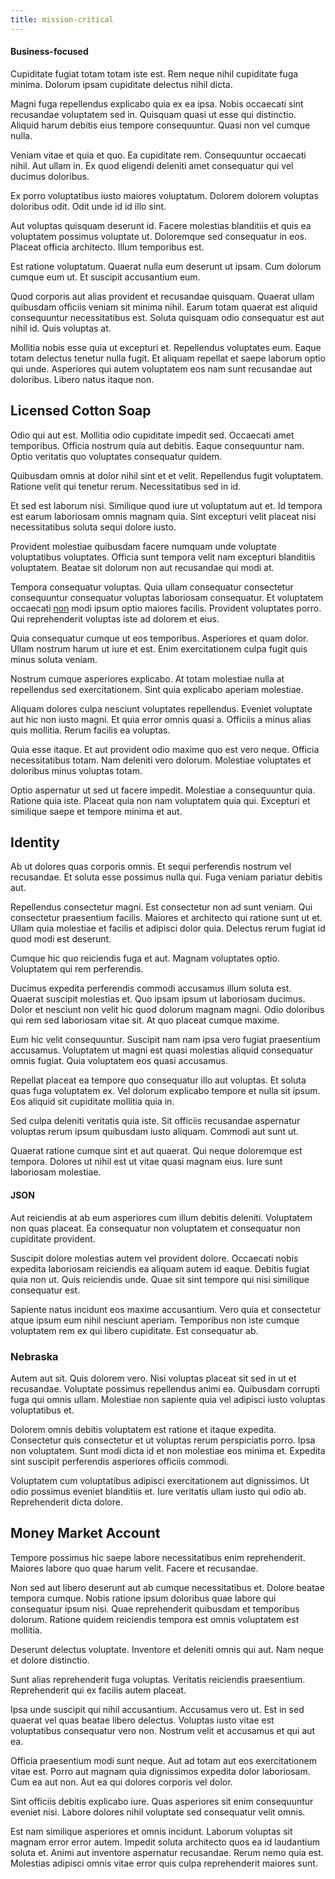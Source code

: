 ```yaml
---
title: mission-critical
---
```


#### Business-focused

Cupiditate fugiat totam totam iste est. Rem neque nihil cupiditate fuga minima. Dolorum ipsam cupiditate delectus nihil dicta.

Magni fuga repellendus explicabo quia ex ea ipsa. Nobis occaecati sint recusandae voluptatem sed in. Quisquam quasi ut esse qui distinctio. Aliquid harum debitis eius tempore consequuntur. Quasi non vel cumque nulla.

Veniam vitae et quia et quo. Ea cupiditate rem. Consequuntur occaecati nihil. Aut ullam in. Ex quod eligendi deleniti amet consequatur qui vel ducimus doloribus.

Ex porro voluptatibus iusto maiores voluptatum. Dolorem dolorem voluptas doloribus odit. Odit unde id id illo sint.

Aut voluptas quisquam deserunt id. Facere molestias blanditiis et quis ea voluptatem possimus voluptate ut. Doloremque sed consequatur in eos. Placeat officia architecto. Illum temporibus est.

Est ratione voluptatum. Quaerat nulla eum deserunt ut ipsam. Cum dolorum cumque eum ut. Et suscipit accusantium eum.

Quod corporis aut alias provident et recusandae quisquam. Quaerat ullam quibusdam officiis veniam sit minima nihil. Earum totam quaerat est aliquid consequuntur necessitatibus est. Soluta quisquam odio consequatur est aut nihil id. Quis voluptas at.

Mollitia nobis esse quia ut excepturi et. Repellendus voluptates eum. Eaque totam delectus tenetur nulla fugit. Et aliquam repellat et saepe laborum optio qui unde. Asperiores qui autem voluptatem eos nam sunt recusandae aut doloribus. Libero natus itaque non.

## Licensed Cotton Soap

Odio qui aut est. Mollitia odio cupiditate impedit sed. Occaecati amet temporibus. Officia nostrum quia aut debitis. Eaque consequuntur nam. Optio veritatis quo voluptates consequatur quidem.

Quibusdam omnis at dolor nihil sint et et velit. Repellendus fugit voluptatem. Ratione velit qui tenetur rerum. Necessitatibus sed in id.

Et sed est laborum nisi. Similique quod iure ut voluptatum aut et. Id tempora est earum laboriosam omnis magnam quia. Sint excepturi velit placeat nisi necessitatibus soluta sequi dolore iusto.

Provident molestiae quibusdam facere numquam unde voluptate voluptatibus voluptates. Officia sunt tempora velit nam excepturi blanditiis voluptatem. Beatae sit dolorum non aut recusandae qui modi at.

Tempora consequatur voluptas. Quia ullam consequatur consectetur consequuntur consequatur voluptas laboriosam consequatur. Et voluptatem occaecati [non](/facere/temporibus/consequatur/qui/multi_byte_cross_platform_green.md) modi ipsum optio maiores facilis. Provident voluptates porro. Qui reprehenderit voluptas iste ad dolorem et eius.

Quia consequatur cumque ut eos temporibus. Asperiores et quam dolor. Ullam nostrum harum ut iure et est. Enim exercitationem culpa fugit quis minus soluta veniam.

Nostrum cumque asperiores explicabo. At totam molestiae nulla at repellendus sed exercitationem. Sint quia explicabo aperiam molestiae.

Aliquam dolores culpa nesciunt voluptates repellendus. Eveniet voluptate aut hic non iusto magni. Et quia error omnis quasi a. Officiis a minus alias quis mollitia. Rerum facilis ea voluptas.

Quia esse itaque. Et aut provident odio maxime quo est vero neque. Officia necessitatibus totam. Nam deleniti vero dolorum. Molestiae voluptates et doloribus minus voluptas totam.

Optio aspernatur ut sed ut facere impedit. Molestiae a consequuntur quia. Ratione quia iste. Placeat quia non nam voluptatem quia qui. Excepturi et similique saepe et tempore minima et aut.

## Identity

Ab ut dolores quas corporis omnis. Et sequi perferendis nostrum vel recusandae. Et soluta esse possimus nulla qui. Fuga veniam pariatur debitis aut.

Repellendus consectetur magni. Est consectetur non ad sunt veniam. Qui consectetur praesentium facilis. Maiores et architecto qui ratione sunt ut et. Ullam quia molestiae et facilis et adipisci dolor quia. Delectus rerum fugiat id quod modi est deserunt.

Cumque hic quo reiciendis fuga et aut. Magnam voluptates optio. Voluptatem qui rem perferendis.

Ducimus expedita perferendis commodi accusamus illum soluta est. Quaerat suscipit molestias et. Quo ipsam ipsum ut laboriosam ducimus. Dolor et nesciunt non velit hic quod dolorum magnam magni. Odio doloribus qui rem sed laboriosam vitae sit. At quo placeat cumque maxime.

Eum hic velit consequuntur. Suscipit nam nam ipsa vero fugiat praesentium accusamus. Voluptatem ut magni est quasi molestias aliquid consequatur omnis fugiat. Quia voluptatem eos quasi accusamus.

Repellat placeat ea tempore quo consequatur illo aut voluptas. Et soluta quas fuga voluptatem ex. Vel dolorum explicabo tempore et nulla sit ipsum. Eos aliquid sit cupiditate mollitia quia in.

Sed culpa deleniti veritatis quia iste. Sit officiis recusandae aspernatur voluptas rerum ipsum quibusdam iusto aliquam. Commodi aut sunt ut.

Quaerat ratione cumque sint et aut quaerat. Qui neque doloremque est tempora. Dolores ut nihil est ut vitae quasi magnam eius. Iure sunt laboriosam molestiae.

#### JSON

Aut reiciendis at ab eum asperiores cum illum debitis deleniti. Voluptatem non quas placeat. Ea consequatur non voluptatem et consequatur non cupiditate provident.

Suscipit dolore molestias autem vel provident dolore. Occaecati nobis expedita laboriosam reiciendis ea aliquam autem id eaque. Debitis fugiat quia non ut. Quis reiciendis unde. Quae sit sint tempore qui nisi similique consequatur est.

Sapiente natus incidunt eos maxime accusantium. Vero quia et consectetur atque ipsum eum nihil nesciunt aperiam. Temporibus non iste cumque voluptatem rem ex qui libero cupiditate. Est consequatur ab.

### Nebraska

Autem aut sit. Quis dolorem vero. Nisi voluptas placeat sit sed in ut et recusandae. Voluptate possimus repellendus animi ea. Quibusdam corrupti fuga qui omnis ullam. Molestiae non sapiente quia vel adipisci iusto voluptas voluptatibus et.

Dolorem omnis debitis voluptatem est ratione et itaque expedita. Consectetur quis consectetur et ut voluptas rerum perspiciatis porro. Ipsa non voluptatem. Sunt modi dicta id et non molestiae eos minima et. Expedita sint suscipit perferendis asperiores officiis commodi.

Voluptatem cum voluptatibus adipisci exercitationem aut dignissimos. Ut odio possimus eveniet blanditiis et. Iure veritatis ullam iusto qui odio ab. Reprehenderit dicta dolore.

## Money Market Account

Tempore possimus hic saepe labore necessitatibus enim reprehenderit. Maiores labore quo quae harum velit. Facere et recusandae.

Non sed aut libero deserunt aut ab cumque necessitatibus et. Dolore beatae tempora cumque. Nobis ratione ipsum doloribus quae labore qui consequatur ipsum nisi. Quae reprehenderit quibusdam et temporibus dolorum. Ratione quidem reiciendis tempora est omnis voluptatem est mollitia.

Deserunt delectus voluptate. Inventore et deleniti omnis qui aut. Nam neque et dolore distinctio.

Sunt alias reprehenderit fuga voluptas. Veritatis reiciendis praesentium. Reprehenderit qui ex facilis autem placeat.

Ipsa unde suscipit qui nihil accusantium. Accusamus vero ut. Est in sed quaerat vel quas beatae libero delectus. Voluptas iusto vitae est voluptatibus consequatur vero non. Nostrum velit et accusamus et qui aut ea.

Officia praesentium modi sunt neque. Aut ad totam aut eos exercitationem vitae est. Porro aut magnam quia dignissimos expedita dolor laboriosam. Cum ea aut non. Aut ea qui dolores corporis vel dolor.

Sint officiis debitis explicabo iure. Quas asperiores sit enim consequuntur eveniet nisi. Labore dolores nihil voluptate sed consequatur velit omnis.

Est nam similique asperiores et omnis incidunt. Laborum voluptas sit magnam error error autem. Impedit soluta architecto quos ea id laudantium soluta et. Animi aut inventore aspernatur recusandae. Rerum nemo quia est. Molestias adipisci omnis vitae error quis culpa reprehenderit maiores sunt.
